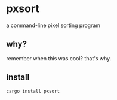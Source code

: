 # pxsort

a command-line pixel sorting program

## why?

remember when this was cool? that's why.

## install

`cargo install pxsort`
